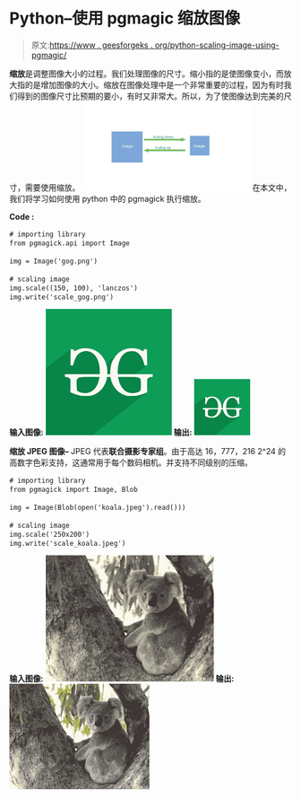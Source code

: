 # Python–使用 pgmagic 缩放图像

> 原文:[https://www . geesforgeks . org/python-scaling-image-using-pgmagic/](https://www.geeksforgeeks.org/python-scaling-image-using-pgmagic/)

**缩放**是调整图像大小的过程。我们处理图像的尺寸。缩小指的是使图像变小，而放大指的是增加图像的大小。缩放在图像处理中是一个非常重要的过程，因为有时我们得到的图像尺寸比预期的要小，有时又非常大。所以，为了使图像达到完美的尺寸，需要使用缩放。
![](img/e7d673f9b627fdcc3ab80322dd7ef525.png)
在本文中，我们将学习如何使用 python 中的 pgmagick 执行缩放。

**Code :**

```
# importing library
from pgmagick.api import Image

img = Image('gog.png')

# scaling image
img.scale((150, 100), 'lanczos')
img.write('scale_gog.png')
```

**输入图像:**
![](img/c6130a4bd97c5250741bd55b2e182b6f.png)
**输出:**
![](img/631379a17aeadff0a541bd60451dfa78.png)

**缩放 JPEG 图像–**
JPEG 代表**联合摄影专家组**。由于高达 16，777，216 2^24 的高数字色彩支持，这通常用于每个数码相机。并支持不同级别的压缩。

```
# importing library
from pgmagick import Image, Blob

img = Image(Blob(open('koala.jpeg').read()))

# scaling image
img.scale('250x200')
img.write('scale_koala.jpeg')
```

**输入图像:**
![](img/a1d5dabac07efe8de363e0c440a198d8.png)
**输出:**
![](img/6dff815d448932879aa0cec76e11a2e4.png)